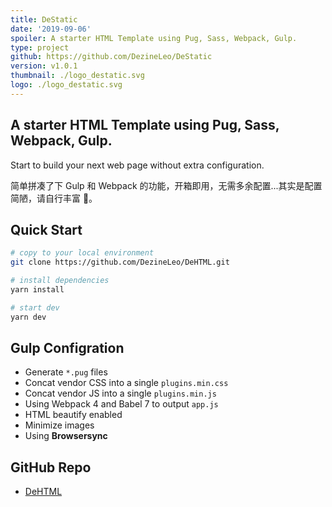 ```yaml
---
title: DeStatic
date: '2019-09-06'
spoiler: A starter HTML Template using Pug, Sass, Webpack, Gulp.
type: project
github: https://github.com/DezineLeo/DeStatic
version: v1.0.1
thumbnail: ./logo_destatic.svg
logo: ./logo_destatic.svg
---
```


## A starter HTML Template using Pug, Sass, Webpack, Gulp.

Start to build your next web page without extra configuration.

简单拼凑了下 Gulp 和 Webpack 的功能，开箱即用，无需多余配置...其实是配置简陋，请自行丰富 🤪。

## Quick Start

```bash
# copy to your local environment
git clone https://github.com/DezineLeo/DeHTML.git

# install dependencies
yarn install

# start dev
yarn dev
```

## Gulp Configration

+ Generate `*.pug` files
+ Concat vendor CSS into a single `plugins.min.css`
+ Concat vendor JS into a single `plugins.min.js`
+ Using Webpack 4 and Babel 7 to output `app.js`
+ HTML beautify enabled
+ Minimize images
+ Using **Browsersync**

## GitHub Repo

+ [DeHTML](https://github.com/DezineLeo/DeHTML)


